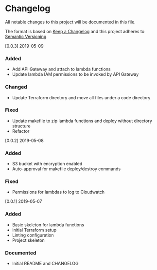 # Changelog

All notable changes to this project will be documented in this file.

The format is based on [Keep a Changelog](http://keepachangelog.com/en/1.0.0/)
and this project adheres to [Semantic Versioning](http://semver.org/spec/v2.0.0.html).

[0.0.3] 2019-05-09

### Added

- Add API Gateway and attach to lambda functions
- Update lambda IAM permissions to be invoked by API Gateway

### Changed

- Update Terraform directory and move all files under a code directory

### Fixed

- Update makefile to zip lambda functions and deploy without directory structure
- Refactor

[0.0.2] 2019-05-08

### Added

- S3 bucket with encryption enabled
- Auto-approval for makefile deploy/destroy commands

### Fixed

- Permissions for lambdas to log to Cloudwatch

[0.0.1] 2019-05-07

### Added

- Basic skeleton for lambda functions
- Initial Terraform setup
- Linting configuration
- Project skeleton

### Documented

- Initial README and CHANGELOG
